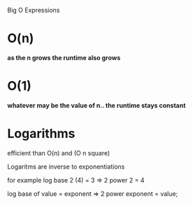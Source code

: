 Big O Expressions


<h1> O(n) </h1>
<p> <b>as the n grows the runtime also grows </b> </p>




<h1>O(1) </h1>
<p> <b> whatever may be the value of n.. the runtime stays constant </b> <p>





<h1> Logarithms </h1>

efficient than O(n) and (O n square)

Logaritms are inverse to exponentiations



for example log base 2 (4) = 3 => 2 power 2 = 4


log base of value = exponent => 2 power exponent = value;


